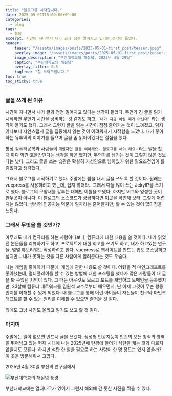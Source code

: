 ```yaml
---
title: "블로그를 시작합니다."
date: 2025-05-01T15:00:00+09:00
categories:
  - blog
tags:
  - 잡담
excerpt: 시간이 지나면서 내가 글과 점점 멀어지고 있다는 생각이 들었다.
header:
    teaser: "/assets/images/posts/2025-05-01-first_post/teaser.jpeg"
    overlay_image: "/assets/images/posts/2025-05-01-first_post/teaser.jpeg"
    image_description: "부산대학교의 해질녘, 2025년 4월 29일"
    caption: "부산대학교의 해질녘"
    overlay_filter: 0.5
    tagline: "잘 부탁드립니다."
toc: true
toc_sticky: true
---
```


### 글을 쓰게 된 이유

시간이 지나면서 내가 글과 점점 멀어지고 있다는 생각이 들었다. 무언가 긴 글을 읽기 시작하면 무언가 시간을 낭비하는 것 같기도 하고, 
`‘내가 지금 이럴 때가 아닌데’` 라는 생각이 들기도 했다. 
그래서 그런지 글을 읽는 시간이 점점 줄어가는 것이 느껴졌고, 읽지 않다보니 자연스럽게 글을 집중해서 읽는 것이 어려워지기 시작함을 느꼈다. 
내가 좋아하는 유튜버의 이야기를 들으며 글을 좀 읽어야겠다는 결심을 했다.

[//]: # ()
[//]: # (그런데 글을 읽기만 해도 되지만 글을 직접 쓰기로 한 것은 아래의 유튜브 영상때문이었다. )

[//]: # (가끔 내 알고리즘에 등장하곤 하는 아저씨다. )

[//]: # (영상의 요지는 일반적인 사람들이 목소리를 내어야 한다는 것이다. )

[//]: # (이 영상을 보고 나는 좀 더 나은 사람이 되고 싶고, 사람들이 좀 더 나은 세상에서 다양한 이야기를 들을 수 있으면 좋겠다는 생각이 들었다.)

[//]: # ()
[//]: # (<div style="margin: 2rem 4rem;">)

[//]: # ({% include video id="R8i-QJ5duyY" provider="youtube" %})

[//]: # (</div>)

[//]: # ()
[//]: # (나는 좀 혼나야 할지도 모른다. 며칠 전에 여자친구와 민감한 이야기를 할 때가 있었는데, 너무 내가 내 이야기만 하니까 여자친구가 말을 더 하지 않는 것을 보았다. )

[//]: # (자기고집이 강한 사람들과 대화하는 것을 꺼려하는 나의 모습을 보는 듯했다. )

[//]: # (나는 그런 사람이 되고싶지는 않았다.)

[//]: # (주변 사람들의 이야기를 듣고, 계속해서 유동적으로 생각을 고쳐 나가야 한다. )

[//]: # (내가 연구하는 인공지능이 반복적으로 신경망을 고쳐나가듯이 말이다.)

항상 컴퓨터공학과 사람들이 `개발자면 글을 써야해요~ 블로그를 해야 해요~` 라는 말을 할 때 마다 약간 호들갑떤다는 생각을 하곤 했지만, 무언가를 남기는 것이 그렇지 않은 것보다는 낫다. 
그리고 글을 쓰는 습관은 확실히 지성인으로 남아있기 위한 필요조건임이 틀림없다고 생각했다.

그래서 블로그를 시작하기로 했다. 
주말에는 짬을 내서 글을 쓰도록 할 것이다. 
원래는 vuepress를 사용하려고 했는데, 쉽지 않더라.. 그래서 다들 많이 쓰는 Jekyll?을 쓰기로 했다. 
블로그의 모양새를 갖추는 대에만 이틀을 보냈다. 하지만 버그와 엉성한 곳이 한두곳이 아니다.
이 블로그의 소스코드가 궁금하다면 [이곳](https://www.github.com/minmunui/blog)을 확인해 보라. 그렇게 어렵지는 않았다. 생성형 인공지능 덕분에 일자리는 줄어들지만, 할 수 있는 것이 많아짐을 느낀다. 

### 그래서 무엇을 쓸 것인가?

아무래도 내가 컴퓨터를 하는 사람이다보니, 컴퓨터에 대한 내용을 쓸 것이다. 내가 읽었던 논문들을 리뷰하기도 하고, 프로젝트에 대한 회고를 쓰기도 하고, 내가 하고있는 연구들, 몇몇 튜토리얼도 작성하려고 한다. vuepress로 웹사이트를 만드는 법도 포스팅하고 싶지만... 내가 못하는 것을 다른 사람에게 알려준다는 것도 우습다.

나는 게임을 좋아하기 때문에, 게임에 관한 내용도 쓸 것이다. 어렸을 적 마인크래프트를 좋아했는데, 멀티플레이를 할 수 있는 방법에 대한 포스팅을 했다가 많은 사람들이 내 글을 봐 주었던 기억이 있다. 그 때는 아무것도 모르고 포트를 개방하고 도메인을 등록했지만, 23살에 컴퓨터 네트워크를 김원석 교수로부터 배우면서, 난 이제 그것이 무슨 행동인지를 이해할 수 있게 되었다. 내 블로그를 통해 어린 아이들이 자신들이 친구와 마인크래프트를 할 수 있는 원리를 이해할 수 있으면 즐거울 것 같다.

외에도 그냥 사진도 올리고 일기도 쓰고 할 것 같다.

### 마치며

주말에는 일이 없으면 반드시 글을 쓰겠다. 생성형 인공지능이 인간의 모든 창작의 영역을 뛰어넘고 있는 현재 시대에 나는 2025년에 탄광에 들어가 석탄을 캐는 것과 다르지 않을지도 모른다. 하지만 석탄 한 알을 필요로 하는 사람이 한 명 정도는 있지 않을까? 이 곳을 방문해줘서 고맙다.

2025년 4월 30일 부산의 연구실에서

<img src="{{ site.baseurl }}/assets/images/posts/2025-05-01-first_post/teaser.jpeg" alt="부산대학교의 해질녘 풍경">

부산대학교에는 열대나무가 있어서 그런지 해외에 간 듯한 사진을 찍을 수 있다.